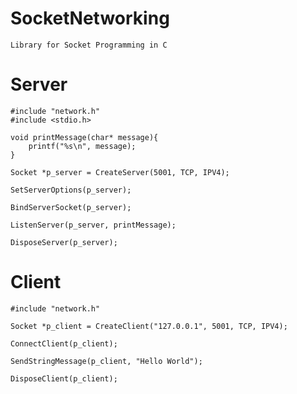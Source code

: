 # SocketNetworking
    Library for Socket Programming in C
# Server
    #include "network.h"
    #include <stdio.h>

    void printMessage(char* message){
        printf("%s\n", message);
    }

    Socket *p_server = CreateServer(5001, TCP, IPV4);

    SetServerOptions(p_server);

    BindServerSocket(p_server);

    ListenServer(p_server, printMessage);

    DisposeServer(p_server);

# Client
    #include "network.h"

    Socket *p_client = CreateClient("127.0.0.1", 5001, TCP, IPV4);

    ConnectClient(p_client);

    SendStringMessage(p_client, "Hello World");
    
    DisposeClient(p_client);
